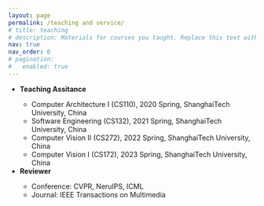 ```yaml
---
layout: page
permalink: /teaching and service/
# title: teaching
# description: Materials for courses you taught. Replace this text with your description.
nav: true
nav_order: 6
# pagination:
# 	enabled: true
---
```


<!-- For now, this page is assumed to be a static description of your courses. You can convert it to a collection similar to `_projects/` so that you can have a dedicated page for each course.

Organize your courses by years, topics, or universities, however you like! -->
<!-- <p style="line-height:30%"> --> <!-- </p> -->
<ul>
 <li><strong>Teaching Assitance</strong></li>
  <ul>
  <li>Computer Architecture I (CS110), 2020 Spring, ShanghaiTech University, China</li>
  <li>Software Engineering (CS132), 2021 Spring, ShanghaiTech University, China</li>
  <li>Computer Vision II (CS272), 2022 Spring, ShanghaiTech University, China</li>
  <li>Computer Vision I (CS172), 2023 Spring, ShanghaiTech University, China</li>
  </ul>
 <li><strong>Reviewer</strong></li>
  <ul>
  <li>Conference: CVPR, NeruIPS, ICML</li>
  <li>Journal: IEEE Transactions on Multimedia</li>
  </ul>
</ul>